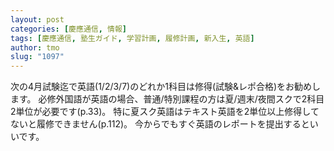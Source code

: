 ```yaml
---
layout: post
categories: [慶應通信, 情報]
tags: [慶應通信, 塾生ガイド, 学習計画, 履修計画, 新入生, 英語]
author: tmo
slug: "1097"
---
```

次の4月試験迄で英語(1/2/3/7)のどれか1科目は修得(試験&レポ合格)をお勧めします。
必修外国語が英語の場合、普通/特別課程の方は夏/週末/夜間スクで2科目2単位が必要です(p.33)。
特に夏スク英語はテキスト英語を2単位以上修得してないと履修できません(p.112)。
今からでもすぐ英語のレポートを提出するといいです。